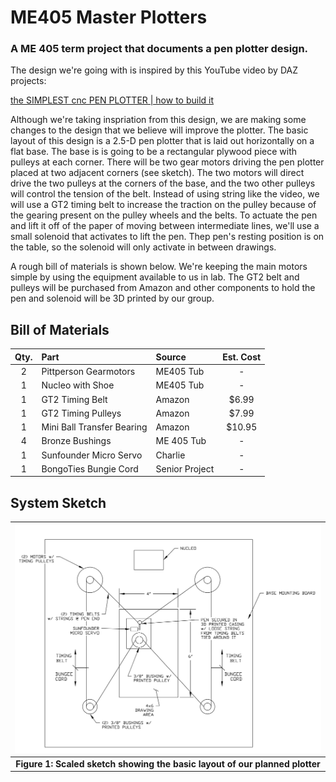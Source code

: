 # ME405 Master Plotters
### A ME 405 term project that documents a pen plotter design.

The design we're going with is inspired by this YouTube video by DAZ projects: 

[the SIMPLEST cnc PEN PLOTTER | how to build it](https://www.youtube.com/watch?v=zFRRUZdz1HY)

Although we're taking inspriation from this design, we are making some changes to the design that we believe will improve 
the plotter. The basic layout of this design is a 2.5-D pen plotter that is laid out horizontally on a flat base. The base is
is going to be a rectangular plywood piece with pulleys at each corner. There will be two gear motors driving the pen plotter placed
at two adjacent corners (see sketch). The two motors will direct drive the two pulleys at the corners of the base, and the two other 
pulleys will control the tension of the belt. Instead of using string like the video, we will use a GT2 timing belt
to increase the traction on the pulley because of the gearing present on the pulley wheels and the belts. To actuate the pen and lift it
off of the paper of moving between intermediate lines, we'll use a small solenoid that activates to lift the pen. Thep pen's resting
position is on the table, so the solenoid will only activate in between drawings.

A rough bill of materials is shown below. We're keeping the main motors simple by using the equipment available to us in lab. The GT2 belt and
pulleys will be purchased from Amazon and other components to hold the pen and solenoid will be 3D printed by our group.

## Bill of Materials
| Qty. | Part                           | Source                | Est. Cost |
|:----:|:-------------------------------|:----------------------|:---------:|
|  2   | Pittperson Gearmotors          | ME405 Tub             |     -     |
|  1   | Nucleo with Shoe               | ME405 Tub             |     -     |
|  1   | GT2 Timing Belt                | Amazon                |   $6.99   |
|  1   | GT2 Timing Pulleys             | Amazon                |   $7.99   |
|  1   | Mini Ball Transfer Bearing     | Amazon                |   $10.95  |
|  4   | Bronze Bushings                | ME 405 Tub            |     -     |
|  1   | Sunfounder Micro Servo         | Charlie               |     -     | 
|  1   | BongoTies Bungie Cord          | Senior Project        |     -     | 

## System Sketch
| ![Plotter System](plots/scaledsketch.png) |
|:--:|
|**Figure 1: Scaled sketch showing the basic layout of our planned plotter**|